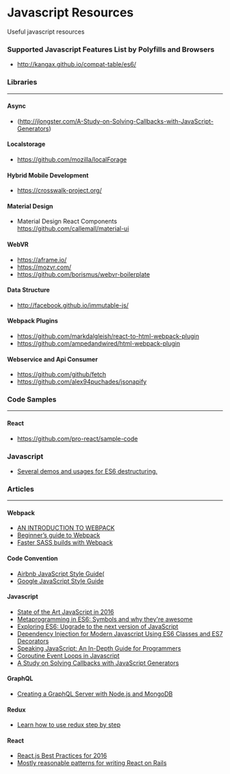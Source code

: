 # Javascript Resources
Useful javascript resources

### Supported Javascript Features List by Polyfills and Browsers
+ http://kangax.github.io/compat-table/es6/

### Libraries
---
#### Async
+ (http://jlongster.com/A-Study-on-Solving-Callbacks-with-JavaScript-Generators)

#### Localstorage
+ https://github.com/mozilla/localForage

#### Hybrid Mobile Development
+ https://crosswalk-project.org/

#### Material Design
+ Material Design React Components https://github.com/callemall/material-ui

#### WebVR
+ https://aframe.io/
+ https://mozvr.com/
+ https://github.com/borismus/webvr-boilerplate

#### Data Structure
+ http://facebook.github.io/immutable-js/

#### Webpack Plugins

+ https://github.com/markdalgleish/react-to-html-webpack-plugin
+ https://github.com/ampedandwired/html-webpack-plugin

#### Webservice and Api Consumer

+ https://github.com/github/fetch
+ https://github.com/alex94puchades/jsonapify

### Code Samples
---
#### React
+ https://github.com/pro-react/sample-code

### Javascript
+ [Several demos and usages for ES6 destructuring.](https://gist.github.com/mikaelbr/9900818)

### Articles
---
#### Webpack
+ [AN INTRODUCTION TO WEBPACK](http://code.hootsuite.com/webpack-101/)
+ [Beginner’s guide to Webpack](https://medium.com/@dabit3/beginner-s-guide-to-webpack-b1f1a3638460#.afet6wahg)
+ [Faster SASS builds with Webpack](http://eng.localytics.com/faster-sass-builds-with-webpack/)

#### Code Convention
+ [Airbnb JavaScript Style Guide(](https://github.com/airbnb/javascript)
+ [Google JavaScript Style Guide](https://google.github.io/styleguide/javascriptguide.xml)

#### Javascript
+ [State of the Art JavaScript in 2016](https://medium.com/javascript-and-opinions/state-of-the-art-javascript-in-2016-ab67fc68eb0b?ref=webdesignernews.com#.uxt109kbf)
+ [Metaprogramming in ES6: Symbols and why they're awesome](http://blog.keithcirkel.co.uk/metaprogramming-in-es6-symbols/)
+ [Exploring ES6: Upgrade to the next version of JavaScript](http://exploringjs.com/)
+ [Dependency Injection for Modern Javascript Using ES6 Classes and ES7 Decorators](https://www.andrewmunsell.com/blog/dependency-injection-for-modern-javascript-using-es6-classes-and-es7-decorators/)
+ [Speaking JavaScript: An In-Depth Guide for Programmers](http://speakingjs.com/)
+ [Coroutine Event Loops in Javascript](https://x.st/javascript-coroutines/)
+ [A Study on Solving Callbacks with JavaScript Generators](http://jlongster.com/A-Study-on-Solving-Callbacks-with-JavaScript-Generators)

#### GraphQL
+ [Creating a GraphQL Server with Node.js and MongoDB](http://www.sitepoint.com/creating-graphql-server-nodejs-mongodb/)

#### Redux
+ [Learn how to use redux step by step](https://github.com/happypoulp/redux-tutorial)

#### React
+ [React.js Best Practices for 2016](https://blog.risingstack.com/react-js-best-practices-for-2016/)
+ [Mostly reasonable patterns for writing React on Rails](https://github.com/planningcenter/react-patterns)
